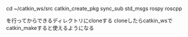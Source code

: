 
cd ~/catkin_ws/src
catkin_create_pkg sync_sub std_msgs rospy roscpp

を行ってからできるディレクトリにcloneする
cloneしたらcatkin_wsでcatkin_makeすると使えるようになる
